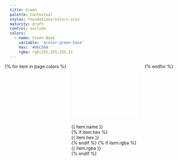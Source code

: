 ```yaml
---
title: Green
palette: Contextual
styles: foundations/colors.scss
maturity: draft
control: exclude
colors:
  - name: Green Base
    variable: '$color-green-base'
    hex: '#96C56A'
    rgba: rgb(255,255,255,1)
---
```

<style>
.set {
  display: flex;
  flex-wrap: wrap;
  margin: 0 -1rem;
  margin-top: 0;
  padding: 0;
  list-style: none;
}
li {
  flex: 1 0 20%;
  margin: 1rem;
}
.color {
  width: 100%;
  min-width: 160px;
  height: 160px;
  color: white;
  border: 1px solid #f5f5f5;
  margin-bottom: 1rem;
  box-sizing: border-box;
}
p {
  margin: 0;
}
</style>
<ul class="set">
{% for item in page.colors %}
  <li>
    <div class="color" style="background:{{ item.hex }}"></div>
    <p>{{ item.name }}</p>
    {% if item.hex %}<p>{{ item.hex }}</p>{% endif %}
    {% if item.rgba %}<p>{{ item.rgba }}</p>{% endif %}
  </li>
{% endfor %}
</ul>
